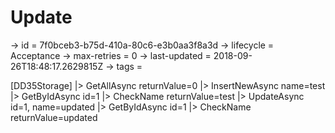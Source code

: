# Update

-> id = 7f0bceb3-b75d-410a-80c6-e3b0aa3f8a3d
-> lifecycle = Acceptance
-> max-retries = 0
-> last-updated = 2018-09-26T18:48:17.2629815Z
-> tags = 

[DD35Storage]
|> GetAllAsync returnValue=0
|> InsertNewAsync name=test
|> GetByIdAsync id=1
|> CheckName returnValue=test
|> UpdateAsync id=1, name=updated
|> GetByIdAsync id=1
|> CheckName returnValue=updated
~~~
